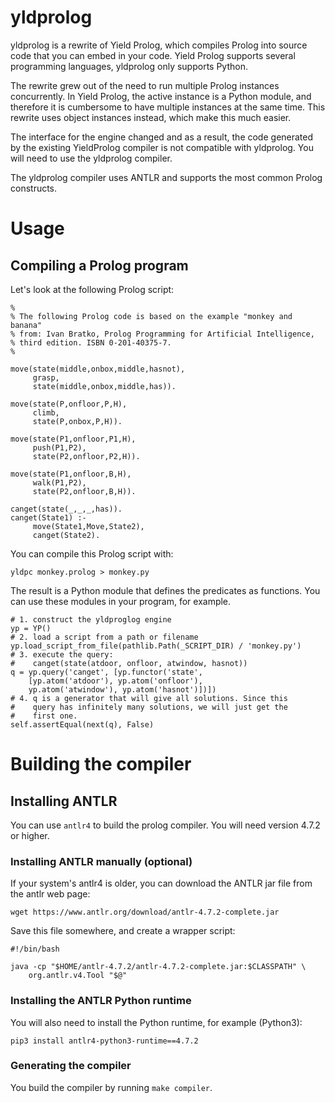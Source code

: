 # yldprolog

yldprolog is a rewrite of Yield Prolog, which compiles Prolog into source code that you can embed in your code. Yield Prolog supports several programming languages, yldprolog only supports Python.

The rewrite grew out of the need to run multiple Prolog instances concurrently. In Yield Prolog, the active instance is a Python module, and therefore it is cumbersome to have multiple instances at the same time. This rewrite uses object instances instead, which make this much easier.

The interface for the engine changed and as a result, the code generated by the existing YieldProlog compiler is not compatible with yldprolog. You will need to use the yldprolog compiler.

The yldprolog compiler uses ANTLR and supports the most common Prolog constructs.

# Usage

## Compiling a Prolog program

Let's look at the following Prolog script:

```
%
% The following Prolog code is based on the example "monkey and banana"
% from: Ivan Bratko, Prolog Programming for Artificial Intelligence,
% third edition. ISBN 0-201-40375-7.
%

move(state(middle,onbox,middle,hasnot),
     grasp,
     state(middle,onbox,middle,has)).

move(state(P,onfloor,P,H),
     climb,
     state(P,onbox,P,H)).

move(state(P1,onfloor,P1,H),
     push(P1,P2),
     state(P2,onfloor,P2,H)).

move(state(P1,onfloor,B,H),
     walk(P1,P2),
     state(P2,onfloor,B,H)).

canget(state(_,_,_,has)).
canget(State1) :-
     move(State1,Move,State2),
     canget(State2).
```

You can compile this Prolog script with:

```
yldpc monkey.prolog > monkey.py
```

The result is a Python module that defines the predicates as functions.
You can use these modules in your program, for example.

```
# 1. construct the yldproglog engine
yp = YP()
# 2. load a script from a path or filename
yp.load_script_from_file(pathlib.Path(_SCRIPT_DIR) / 'monkey.py')
# 3. execute the query:
#    canget(state(atdoor, onfloor, atwindow, hasnot))
q = yp.query('canget', [yp.functor('state',
	[yp.atom('atdoor'), yp.atom('onfloor'),
	yp.atom('atwindow'), yp.atom('hasnot')])])
# 4. q is a generator that will give all solutions. Since this
#    query has infinitely many solutions, we will just get the
#    first one.
self.assertEqual(next(q), False)
```

# Building the compiler

## Installing ANTLR

You can use `antlr4` to build the prolog compiler. You will need version 4.7.2 or higher.

### Installing ANTLR manually (optional)

If your system's antlr4 is older, you can download the ANTLR jar file from
the antlr web page:

```
wget https://www.antlr.org/download/antlr-4.7.2-complete.jar
```

Save this file somewhere, and create a wrapper script:

```
#!/bin/bash

java -cp "$HOME/antlr-4.7.2/antlr-4.7.2-complete.jar:$CLASSPATH" \
	org.antlr.v4.Tool "$@"
```

### Installing the ANTLR Python runtime

You will also need to install the Python runtime, for example (Python3):

```
pip3 install antlr4-python3-runtime==4.7.2
```

### Generating the compiler

You build the compiler by running `make compiler`.
 

